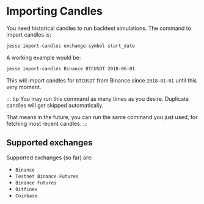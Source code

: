 # Importing Candles

You need historical candles to run backtest simulations. The command to import candles is:

```bash
jesse import-candles exchange symbol start_date
```

A working example would be:

```bash
jesse import-candles Binance BTCUSDT 2018-06-01
```

This will import candles for `BTCUSDT` from Binance since `2018-01-01` until this very moment.

::: tip
You may run this command as many times as you desire. Duplicate candles will get skipped automatically. 

That means in the future, you can run the same command you just used, for fetching most recent candles. 
:::

## Supported exchanges

Supported exchanges (so far) are:

-   `Binance`
-   `Testnet Binance Futures`
-   `Binance Futures`
-   `Bitfinex`
-   `Coinbase`
